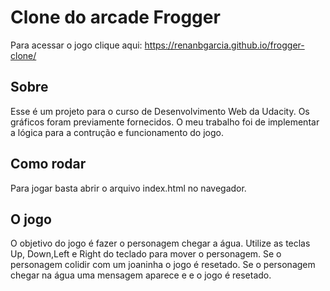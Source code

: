 # Clone do arcade Frogger

Para acessar o jogo clique aqui: https://renanbgarcia.github.io/frogger-clone/

## Sobre

Esse é um projeto para o curso de Desenvolvimento Web da Udacity. Os gráficos foram previamente fornecidos.
O meu trabalho foi de implementar a lógica para a contrução e funcionamento do jogo.

## Como rodar

Para jogar basta abrir o arquivo index.html no navegador.

## O jogo

O objetivo do jogo é fazer o personagem chegar a água.
Utilize as teclas Up, Down,Left e Right do teclado para mover o personagem.
Se o personagem colidir com um joaninha o jogo é resetado.
Se o personagem chegar na água uma mensagem aparece e e o jogo é resetado.
